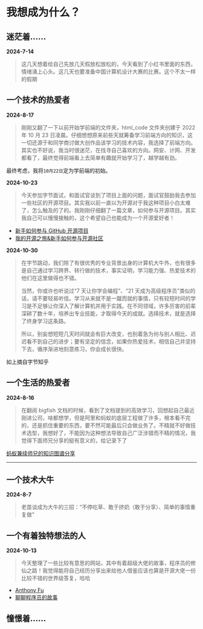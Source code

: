 # 我想成为什么？

## 迷茫着……

**2024-7-14**

> 这几天想着给自己先放几天假放松放松的，今天看到了小红书里面的东西，情绪涌上心头。这几天也要准备中国计算机设计大赛的比赛。这个不太一样的假期

## 一个技术的热爱者

**2024-8-17**

> 刚刚又翻了一下以前开始学前端的文件夹，html_code 文件夹创建于 2022 年 10 月 23 日凌晨。仔细想想原来前些天就筹备学习前端方向的知识，这一切还源于和同学商讨做大创作品该学习的技术内容，我选择了前端方向。其实也不好说，我当时很迷茫，在找寻自己喜欢的方向。网安、计网、开发都看了，最终觉得前端看上去简单有趣就开始学习了，越学越有劲。

最终考虑，我将`10月22日`定为学前端的初始。

**2024-10-23**

> 今天参加字节面试，和面试官谈到了项目上面的问题，面试官鼓励我去参加一些社区的开源项目。其实我以前一直以为开源对于我这种项目小白太难了，怎么触及的了的。我刚刚仔细翻了一篇文章，如何参与开源项目。其实我自己可以慢慢接触的，这个希望自己也能成为一个开源爱好者！

- [新手如何参与 GitHub 开源项目](https://zhuanlan.zhihu.com/p/369507204)
- [我的开源之旅&新手如何参与开源社区](https://zhuanlan.zhihu.com/p/599339262)

**2024-10-30**

> 在字节跳动，我们除了有很优秀的专业背景出身的计算机大牛外，也有很多是自己通过学习跨界、转行做的技术，事实证明，学习能力强、热爱技术的他们在这里做得也不错。
>
> 当然，你或许也听说过“7 天让你学会编程”、“21 天成为高级程序员”类似的话，请不要轻易听信。学习从来就不是一蹴而就的事情，只有较短时间的学习是不足够让你深入了解计算机并用于实践。在不同领域，许多厉害的前辈深耕了数十年，培养出专业技能，才取得今天的成就。选择技术，就是选择了终身学习这条路。
>
> 所以，别妄想短短几天时间就会有巨大改变，也别着急为何与别人相比、迟迟看不到自己的进步；要有坚定的信念，如果你热爱技术，相信自己并坚持下去，循序渐进地刻意练习，你会成长很快。

如上摘自字节知乎

## 一个生活的热爱者

**2024-8-16**<br>

> 在翻阅 bigfish 文档的时候，看到了文档提到的高效学习，回想起自己最近刚进公司，啥都想学，但是阿里和蚂蚁的底层工程做了许多，根本看不完的，还是抓住重要的东西，要不然可能最后只会做业务了。不精就不好做技术选型，我想好了，不能因为这种想法导致自己广泛涉猎而不精的情况，我觉得下面师兄分享的挺有意义的，给记录下了

[蚂蚁兼续师兄的知识图谱分享](https://www.yuque.com/jianxu/knowledgemap)

<hr>

## 一个技术大牛

**2024-8-7**

> 老苗谈成为大牛的三招：“不停吃草、敢于挤奶（敢于分享）、简单的事情重复做”

## 一个有着独特想法的人

**2024-10-13**

> 今天整理了一些比较有意思的网站，其中有着超级大佬的故事，程序员的修仙之路！我觉得能将自己经历分享出来给他人借鉴应该也算是开源大佬一份比较不错的世界级答复，哈哈

- [Anthony Fu](https://workshop.antfu.me/zh/workshops/1)
- [聊聊程序员的故事](https://bytetalk.fm/)

## 憧憬着……

